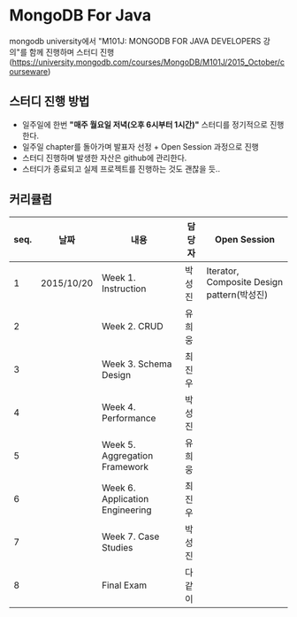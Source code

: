 # MongoDB For Java
mongodb university에서 "M101J: MONGODB FOR JAVA DEVELOPERS 강의"를 함께 진행하며 스터디 진행  (https://university.mongodb.com/courses/MongoDB/M101J/2015_October/courseware)

## 스터디 진행 방법
 * 일주일에 한번 **"매주 월요일 저녁(오후 6시부터 1시간)"** 스터디를 정기적으로 진행한다.
 * 일주일 chapter를 돌아가며 발표자 선정 + Open Session 과정으로 진행
 * 스터디 진행하며 발생한 자산은 github에 관리한다.
 * 스터디가 종료되고 실제 프로젝트를 진행하는 것도 괜찮을 듯..

## 커리큘럼
seq.|날짜|내용|담당자|Open Session
---|---|---|---|---
1|2015/10/20|Week 1. Instruction|박성진|Iterator, Composite Design pattern(박성진)
2||Week 2. CRUD|유희웅||
3||Week 3. Schema Design|최진우|
4||Week 4. Performance|박성진|
5||Week 5. Aggregation Framework|유희웅|
6||Week 6. Application Engineering|최진우|
7||Week 7. Case Studies|박성진|
8||Final Exam|다 같이|
